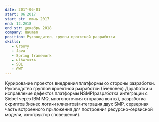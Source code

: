 ```yaml
---
date: 2017-06-01
start: 06.2017
start_str: июнь 2017
end: 12.2018
end_str: декабрь 2018
company: Naumen
position: Руководитель группы проектной разработки
skills:
   - Groovy
   - Java
   - Spring framework
   - Hibernate
   - SQL
   - GWT
---
```

Курирование проектов внедрения платформы со стороны
разработки. Руководство группой проектной разработки (5человек) Доработки и исправление дефектов платформы
NSMP(разработка интеграции с Siebel через IBM MQ, многопоточная отправка почты), разработка скриптов бизнес
логики клиентов(интеграция двух SMP, серверная часть встроенного приложения для построения
ресурсно-сервисной модели, конструктор оповещений).
